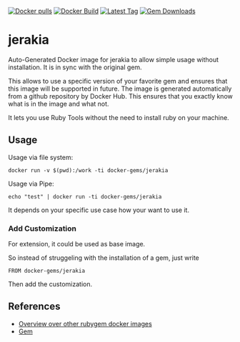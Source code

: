 [![Docker pulls](https://img.shields.io/docker/pulls/rubygem/jerakia.svg)](https://hub.docker.com/r/rubygem/jerakia/)
[![Docker Build](https://img.shields.io/docker/automated/rubygem/jerakia.svg)](https://hub.docker.com/r/rubygem/jerakia/)
[![Latest Tag](https://img.shields.io/github/tag/docker-rubygem/jerakia.svg)](https://hub.docker.com/r/rubygem/jerakia/)
[![Gem Downloads](https://img.shields.io/gem/dt/jerakia.svg)](https://rubygems.org/gems/jerakia/)
# jerakia

Auto-Generated Docker image for jerakia to allow simple usage without installation.
It is in sync with the original gem.

This allows to use a specific version of your favorite gem and ensures that this image will be supported in future.
The image is generated automatically from a github repository by Docker Hub.
This ensures that you exactly know what is in the image and what not.

It lets you use Ruby Tools without the need to install ruby on your machine.

## Usage

Usage via file system:

`docker run -v $(pwd):/work -ti docker-gems/jerakia`

Usage via Pipe:

`echo "test" | docker run -ti docker-gems/jerakia`

It depends on your specific use case how your want to use it.

### Add Customization

For extension, it could be used as base image.

So instead of struggeling with the installation of a gem, just write

`FROM docker-gems/jerakia`

Then add the customization.

## References

 - [Overview over other rubygem docker images](https://github.com/thinkbot/docker-rubygem)
 - [Gem](https://rubygems.org/gems/jerakia/)
